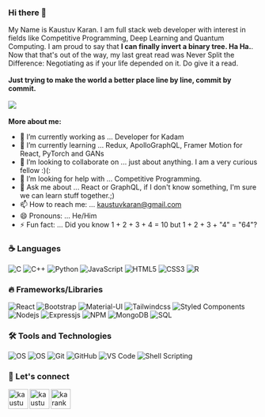 ### Hi there 👋

My Name is Kaustuv Karan. I am full stack web developer with interest in fields like Competitive Programming, Deep Learning and Quantum Computing. I am proud to say that **I can finally invert a binary tree. Ha Ha.**. Now that that's out of the way, my last great read was Never Split the Difference: Negotiating as if your life depended on it. Do give it a read.<br></br> **Just trying to make the world a better place line by line, commit by commit.**
<br></br>
![](https://komarev.com/ghpvc/?username=kaustuvkaran01&style=flat-square&color=46f2b3&label=Visitor+Count)
<br></br>
**More about me:** 
- 🔭 I’m currently working as ... Developer for Kadam
- 🌱 I’m currently learning ... Redux, ApolloGraphQL, Framer Motion for React, PyTorch and GANs
- 👯 I’m looking to collaborate on ... just about anything. I am a very curious fellow :)(:
- 🤔 I’m looking for help with ... Competitive Programming.
- 💬 Ask me about ... React or GraphQL, if I don't know something, I'm sure we can learn stuff together.;)
- 📫 How to reach me: ... kaustuvkaran@gmail.com
- 😄 Pronouns: ... He/Him
- ⚡ Fun fact: ... Did you know 1 + 2 + 3 + 4 = 10 but 1 + 2 + 3 + "4" = "64"?

### :coffee: Languages 

![C](http://img.shields.io/badge/-C-A8B9CC?style=for-the-badge&logo=c&logoColor=ffffff)
![C++](https://img.shields.io/badge/C%2B%2B-00599C?style=for-the-badge&logo=c%2B%2B&logoColor=white)
![Python](http://img.shields.io/badge/-Python-3776AB?style=for-the-badge&logo=python&logoColor=ffffff)
![JavaScript](https://img.shields.io/badge/-JavaScript-%23F7DF1C?style=for-the-badge&logo=javascript&logoColor=000000&labelColor=%23F7DF1C&color=%23FFCE5A)
![HTML5](https://img.shields.io/badge/-HTML5-%23E44D27?style=for-the-badge&logo=html5&logoColor=ffffff)
![CSS3](https://img.shields.io/badge/-CSS3-%231572B6?style=for-the-badge&logo=css3)
![R](	https://img.shields.io/badge/R-276DC3?style=for-the-badge&logo=r&logoColor=white)


### :fire: Frameworks/Libraries

![React](https://img.shields.io/badge/-React-61DAFB?style=for-the-badge&logo=react&logoColor=ffffff)
![Bootstrap](https://img.shields.io/badge/-Bootstrap-563D7C?style=for-the-badge&logo=Bootstrap)
![Material-UI](https://img.shields.io/badge/-Material%E2%80%93UI-0081CB?style=for-the-badge&logo=material-ui)
![Tailwindcss](https://img.shields.io/badge/Tailwind_CSS-38B2AC?style=for-the-badge&logo=tailwind-css&logoColor=ffffff)
![Styled Components](https://img.shields.io/badge/styled--components-DB7093?style=for-the-badge&logo=styled-components&logoColor=white)
![Nodejs](https://img.shields.io/badge/-Nodejs-339933?style=for-the-badge&logo=Node.js&logoColor=ffffff)
![Expressjs](https://img.shields.io/badge/Express.js-404D59?style=for-the-badge&express&logoColor=ffffff)
![NPM](https://img.shields.io/badge/-npm-CB3837?style=for-the-badge&logo=npm)
![MongoDB](https://img.shields.io/badge/MongoDB-4EA94B?style=for-the-badge&logo=mongodb&logoColor=white)
![SQL](https://img.shields.io/badge/SQLite-07405E?style=for-the-badge&logo=sqlite&logoColor=white)

### 🛠 Tools and Technologies
![OS](https://img.shields.io/badge/Ubuntu-E95420?style=for-the-badge&logo=ubuntu&logoColor=white)
![OS](https://img.shields.io/badge/Windows-0078D6?style=for-the-badge&logo=windows&logoColor=white)
![Git](https://img.shields.io/badge/-Git-%23F05032?style=for-the-badge&logo=git&logoColor=%23ffffff)
![GitHub](https://img.shields.io/badge/-GitHub-181717?style=for-the-badge&logo=github)
![VS Code](http://img.shields.io/badge/-VS%20Code-007ACC?style=for-the-badge&logo=visual-studio-code&logoColor=ffffff)
![Shell Scripting](https://img.shields.io/badge/Shell_Script-121011?style=for-the-badge&logo=gnu-bash&logoColor=white)


### 📝 Let's connect

[<img align="left" alt="kaustuvkaran | Medium" width="40px" src="https://img.icons8.com/nolan/50/medium-new.png" />][medium]
[<img align="left" alt="kaustuvkaran | LinkedIn" width="40px" src="https://img.icons8.com/color/48/000000/linkedin.png" />][linkedin]
[<img align="left" alt="karankaustuv | Instagram" width="40px" src="https://img.icons8.com/fluent/48/000000/instagram-new.png" />][instagram]


[medium]: https://medium.com/@kaustuvkaran
[instagram]: https://www.instagram.com/karankaustuv/
[linkedin]: https://www.linkedin.com/in/kaustuvkaran/
